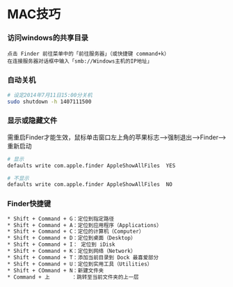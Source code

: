 # MAC技巧

### 访问windows的共享目录
```
点击 Finder 前往菜单中的「前往服务器」（或快捷键 command+k）
在连接服务器对话框中输入「smb://Windows主机的IP地址」
```

### 自动关机
```bash
# 设定2014年7月11日15:00分关机
sudo shutdown -h 1407111500
```


### 显示或隐藏文件
需重启Finder才能生效，鼠标单击窗口左上角的苹果标志-->强制退出-->Finder-->重新启动
```bash
# 显示
defaults write com.apple.finder AppleShowAllFiles  YES

# 不显示
defaults write com.apple.finder AppleShowAllFiles  NO
```

### Finder快捷键
```bash
* Shift + Command + G：定位到指定路径
* Shift + Command + A：定位到应用程序（Applications）
* Shift + Command + C：定位的计算机（Computer）
* Shift + Command + D：定位到桌面（Desktop）
* Shift + Command + I： 定位到 iDisk
* Shift + Command + K：定位到网络（Network）
* Shift + Command + T：添加当前目录到 Dock 最喜爱部分
* Shift + Command + U：定位到实用工具（Utilities）
* Shift + COmmand + N：新建文件夹
* Command + 上       ：跳转至当前文件夹的上一层
```
